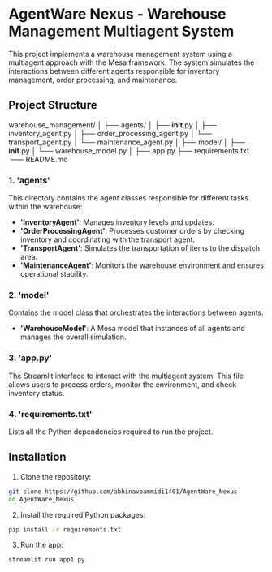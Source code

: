 # AgentWare Nexus - Warehouse Management Multiagent System

This project implements a warehouse management system using a multiagent approach with the Mesa framework. The system simulates the interactions between different agents responsible for inventory management, order processing, and maintenance.

## Project Structure

warehouse_management/
│
├── agents/
│   ├── __init__.py
│   ├── inventory_agent.py
│   ├── order_processing_agent.py
│   └── transport_agent.py
│   └── maintenance_agent.py
│
├── model/
│   ├── __init__.py
│   └── warehouse_model.py
│
├── app.py
├── requirements.txt
└── README.md

### 1. **'agents\'**
This directory contains the agent classes responsible for different tasks within the warehouse:
- **'InventoryAgent'**: Manages inventory levels and updates.
- **'OrderProcessingAgent'**: Processes customer orders by checking inventory and coordinating with the transport agent.
- **'TransportAgent'**: Simulates the transportation of items to the dispatch area.
- **'MaintenanceAgent'**: Monitors the warehouse environment and ensures operational stability.

### 2. **'model\'**
Contains the model class that orchestrates the interactions between agents:
- **'WarehouseModel'**: A Mesa model that instances of all agents and manages the overall simulation.

### 3. **'app.py'**
The Streamlit interface to interact with the multiagent system. This file allows users to process orders, monitor the environment, and check inventory status.

### 4. **'requirements.txt'**
Lists all the Python dependencies required to run the project.

## Installation

1. Clone the repository:
```bash
git clone https://github.com/abhinavbammidi1401/AgentWare_Nexus
cd AgentWare_Nexus
```

2. Install the required Python packages:
```bash
pip install -r requirements.txt
```

3. Run the app:
```bash
streamlit run app1.py
```